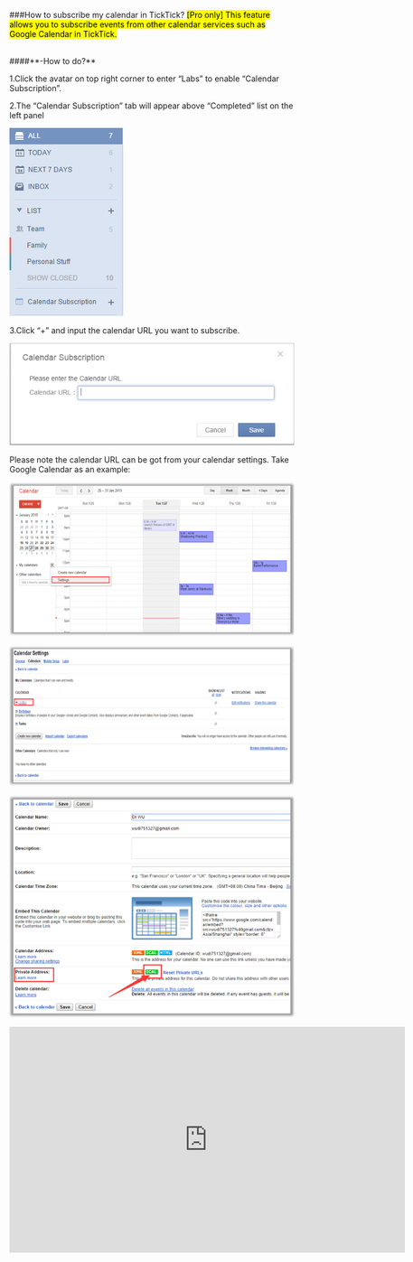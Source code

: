 ###How to subscribe my calendar in TickTick? <mark>[Pro only]
This feature allows you to subscribe events from other calendar services such as Google Calendar in TickTick.

<br />
####**-How to do?**

1.Click the avatar on top right corner to enter “Labs” to enable “Calendar Subscription”.

2.The “Calendar Subscription” tab will appear above “Completed” list on the left panel

![](../images/image023.png)

3.Click “+” and input the calendar URL you want to subscribe.

![](../images/image025.png)

Please note the calendar URL can be got from your calendar settings. Take Google Calendar as an example:

![](../images/C5.png)

![](../images/C6.png)

![](../images/C7.png)

<iframe width="700" height="400" src="https://www.youtube.com/embed/zCsCP4VBUX4?list=PLbWRKVi0_aTH4wo0Z2kCuMy7RHV7t9onw" frameborder="0" allowfullscreen></iframe>

